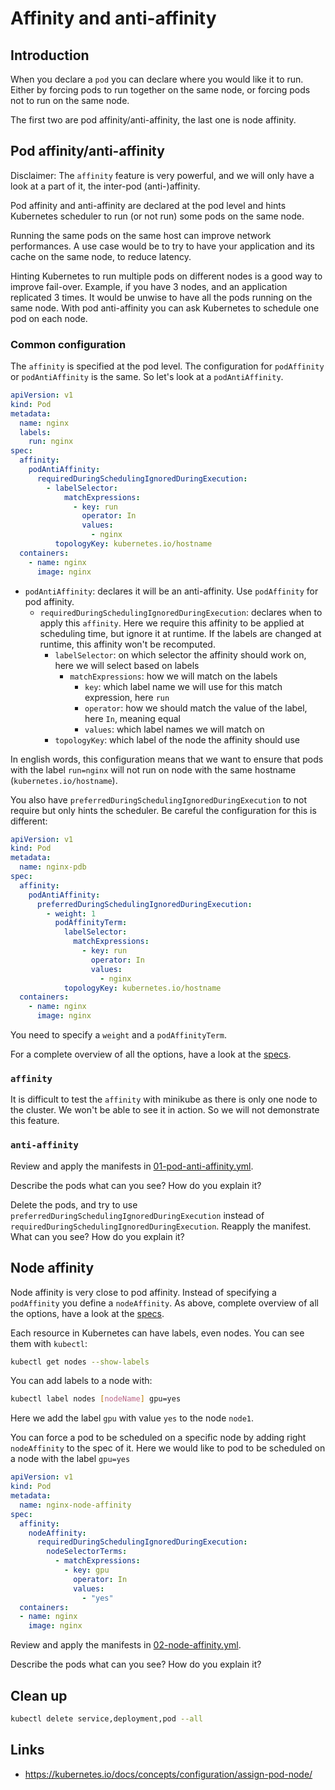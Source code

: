 # Affinity and anti-affinity

## Introduction

When you declare a `pod` you can declare where you would like it to run. Either by forcing pods to run together on the same node, or forcing pods not to run on the same node.

The first two are pod affinity/anti-affinity, the last one is node affinity.

## Pod affinity/anti-affinity

Disclaimer: The `affinity` feature is very powerful, and we will only have a look at a part of it, the inter-pod (anti-)affinity.

Pod affinity and anti-affinity are declared at the pod level and hints Kubernetes scheduler to run (or not run) some pods on the same node.

Running the same pods on the same host can improve network performances. A use case would be to try to have your application and its cache on the same node, to reduce latency.

Hinting Kubernetes to run multiple pods on different nodes is a good way to improve fail-over. Example, if you have 3 nodes, and an application replicated 3 times. It would be unwise to have all the pods running on the same node. With pod anti-affinity you can ask Kubernetes to schedule one pod on each node.

### Common configuration

The `affinity` is specified at the pod level. The configuration for `podAffinity` or `podAntiAffinity` is the same. So let's look at a `podAntiAffinity`.

```yml
apiVersion: v1
kind: Pod
metadata:
  name: nginx
  labels:
    run: nginx
spec:
  affinity:
    podAntiAffinity:
      requiredDuringSchedulingIgnoredDuringExecution:
        - labelSelector:
            matchExpressions:
              - key: run
                operator: In
                values:
                  - nginx
          topologyKey: kubernetes.io/hostname
  containers:
    - name: nginx
      image: nginx
```

* `podAntiAffinity`: declares it will be an anti-affinity. Use `podAffinity` for pod affinity.
  * `requiredDuringSchedulingIgnoredDuringExecution`: declares when to apply this `affinity`. Here we require this affinity to be applied at scheduling time, but ignore it at runtime. If the labels are changed at runtime, this affinity won't be recomputed.
    * `labelSelector`: on which selector the affinity should work on, here we will select based on labels
      * `matchExpressions`: how we will match on the labels
        * `key`: which label name we will use for this match expression, here `run`
        * `operator`: how we should match the value of the label, here `In`, meaning equal
        * `values`: which label names we will match on
    * `topologyKey`: which label of the node the affinity should use

In english words, this configuration means that we want to ensure that pods with the label `run=nginx` will not run on node with the same hostname (`kubernetes.io/hostname`).

You also have `preferredDuringSchedulingIgnoredDuringExecution` to not require but only hints the scheduler. Be careful the configuration for this is different:

```yml
apiVersion: v1
kind: Pod
metadata:
  name: nginx-pdb
spec:
  affinity:
    podAntiAffinity:
      preferredDuringSchedulingIgnoredDuringExecution:
        - weight: 1
          podAffinityTerm:
            labelSelector:
              matchExpressions:
                - key: run
                  operator: In
                  values:
                    - nginx
            topologyKey: kubernetes.io/hostname
  containers:
    - name: nginx
      image: nginx
```

You need to specify a `weight` and a `podAffinityTerm`.

For a complete overview of all the options, have a look at the [specs](https://github.com/kubernetes/design-proposals-archive/blob/main/scheduling/nodeaffinity.md).

### `affinity`

It is difficult to test the `affinity` with minikube as there is only one node to the cluster. We won't be able to see it in action. So we will not demonstrate this feature.

### `anti-affinity`

Review and apply the manifests in [01-pod-anti-affinity.yml](01-pod-anti-affinity.yml).

Describe the pods what can you see? How do you explain it?

Delete the pods, and try to use `preferredDuringSchedulingIgnoredDuringExecution` instead of `requiredDuringSchedulingIgnoredDuringExecution`. Reapply the manifest. What can you see? How do you explain it?

## Node affinity

Node affinity is very close to pod affinity. Instead of specifying a `podAffinity` you define a `nodeAffinity`. As above, complete overview of all the options, have a look at the [specs](https://github.com/kubernetes/design-proposals-archive/blob/main/scheduling/nodeaffinity.md).

Each resource in Kubernetes can have labels, even nodes. You can see them with `kubectl`:

```sh
kubectl get nodes --show-labels
```

You can add labels to a node with:

```sh
kubectl label nodes [nodeName] gpu=yes
```

Here we add the label `gpu` with value `yes` to the node `node1`.

You can force a pod to be scheduled on a specific node by adding right `nodeAffinity` to the spec of it. Here we would like to pod to be scheduled on a node with the label `gpu=yes`

```yml
apiVersion: v1
kind: Pod
metadata:
  name: nginx-node-affinity
spec:
  affinity:
    nodeAffinity:
      requiredDuringSchedulingIgnoredDuringExecution:
        nodeSelectorTerms:
          - matchExpressions:
            - key: gpu
              operator: In
              values:
                - "yes"
  containers:
  - name: nginx
    image: nginx
```

Review and apply the manifests in [02-node-affinity.yml](02-node-affinity.yml).

Describe the pods what can you see? How do you explain it?

## Clean up

```sh
kubectl delete service,deployment,pod --all
```

## Links

* https://kubernetes.io/docs/concepts/configuration/assign-pod-node/
